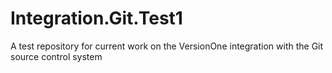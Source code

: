 Integration.Git.Test1
=====================

A test repository for current work on the VersionOne integration with the Git source control system